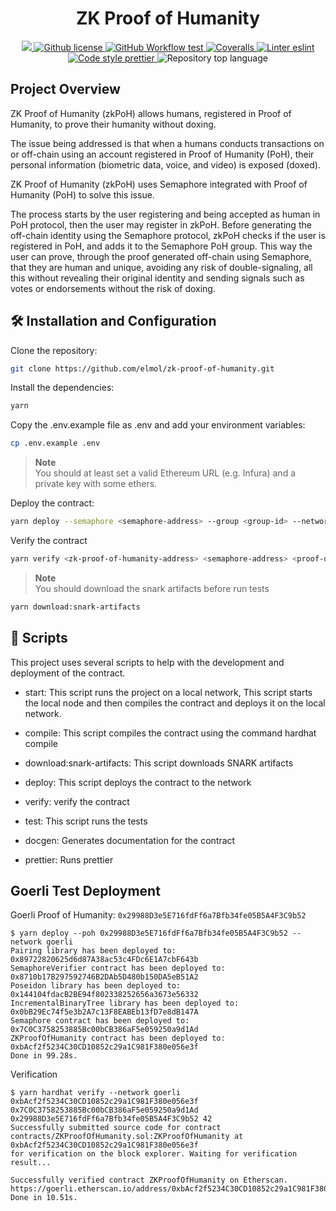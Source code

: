 <p align="center">
    <h1 align="center">
        ZK Proof of Humanity
    </h1>
</p>

<p align="center">
    <a href="https://github.com/elmol/zk-proof-of-humanity" target="_blank">
        <img src="https://img.shields.io/badge/project-ZK%20ProofOfHumanity-blue.svg?style=flat-square">
    </a>
    <a href="/LICENSE">
        <img alt="Github license" src="https://img.shields.io/github/license/elmol/zk-proof-of-humanity.svg?style=flat-square">
    </a>
    <a href="https://github.com/elmol/zk-proof-of-humanity/actions?query=workflow%3Aproduction">
        <img alt="GitHub Workflow test" src="https://img.shields.io/github/actions/workflow/status/elmol/zk-proof-of-humanity/production.yaml?branch=main&label=test&style=flat-square&logo=github">
    </a>
    <a href="https://coveralls.io/github/elmol/zk-proof-of-humanity">
        <img alt="Coveralls" src="https://img.shields.io/coveralls/github/elmol/zk-proof-of-humanity?style=flat-square&logo=coveralls">
    </a>
    <a href="https://eslint.org/">
        <img alt="Linter eslint" src="https://img.shields.io/badge/linter-eslint-8080f2?style=flat-square&logo=eslint">
    </a>
    <a href="https://prettier.io/">
        <img alt="Code style prettier" src="https://img.shields.io/badge/code%20style-prettier-f8bc45?style=flat-square&logo=prettier">
    </a>
    <img alt="Repository top language" src="https://img.shields.io/github/languages/top/elmol/zk-proof-of-humanity?style=flat-square">

</p>

## Project Overview

ZK Proof of Humanity (zkPoH) allows humans, registered in Proof of Humanity, to prove their humanity without doxing.

The issue being addressed is that when a humans conducts transactions on or off-chain using an account registered in Proof of Humanity (PoH), their personal information (biometric data, voice, and video) is exposed (doxed).

ZK Proof of Humanity (zkPoH) uses Semaphore integrated with Proof of Humanity (PoH) to solve this issue.

The process starts by the user registering and being accepted as human in PoH protocol, then the user may register in zkPoH.
Before generating the off-chain identity using the Semaphore protocol, zkPoH checks if the user is registered in PoH, and adds it to the Semaphore PoH group.
This way the user can prove, through the proof generated off-chain using Semaphore, that they are human and unique, avoiding any risk of double-signaling, all this without revealing their original identity and sending signals such as votes or endorsements without the risk of doxing.

## 🛠 Installation and Configuration

Clone the repository:

```bash
git clone https://github.com/elmol/zk-proof-of-humanity.git
```

Install the dependencies:

```bash
yarn
```

Copy the .env.example file as .env and add your environment variables:

```bash
cp .env.example .env
```

> **Note**  
> You should at least set a valid Ethereum URL (e.g. Infura) and a private key with some ethers.

Deploy the contract:

```bash
yarn deploy --semaphore <semaphore-address> --group <group-id> --network goerli
```

Verify the contract

```bash
yarn verify <zk-proof-of-humanity-address> <semaphore-address> <proof-of-humanity-address> <group-id> --network goerli
```


> **Note**  
> You should download the snark artifacts before run tests

```bash
yarn download:snark-artifacts
```

## 📜 Scripts

This project uses several scripts to help with the development and deployment of the contract.

-   start: This script runs the project on a local network, This script starts the local node and then compiles the contract and deploys it on the local network.

-   compile: This script compiles the contract using the command hardhat compile

-   download:snark-artifacts: This script downloads SNARK artifacts

-   deploy: This script deploys the contract to the network

-   verify: verify the contract

-   test: This script runs the tests

-   docgen: Generates documentation for the contract

-   prettier: Runs prettier

## Goerli Test Deployment

Goerli Proof of Humanity: `0x29988D3e5E716fdFf6a7Bfb34fe05B5A4F3C9b52` 


```
$ yarn deploy --poh 0x29988D3e5E716fdFf6a7Bfb34fe05B5A4F3C9b52 --network goerli
Pairing library has been deployed to: 0x89722820625d6d87A38ac53c4FDc6E1A7cbF643b
SemaphoreVerifier contract has been deployed to: 0x8710b17B297592746B2DAb5D480b150DA5eB51A2
Poseidon library has been deployed to: 0x144104fdacB2BE94f802338252656a3673e56332
IncrementalBinaryTree library has been deployed to: 0x0bB29Ec74f5e3b2A7c13F8EABEb13fD7e8dB147A
Semaphore contract has been deployed to: 0x7C0C3758253885Bc00bCB386aF5e059250a9d1Ad
ZKProofOfHumanity contract has been deployed to: 0xbAcf2f5234C30CD10852c29a1C981F380e056e3f
Done in 99.28s.
```
Verification
```
$ yarn hardhat verify --network goerli 0xbAcf2f5234C30CD10852c29a1C981F380e056e3f 0x7C0C3758253885Bc00bCB386aF5e059250a9d1Ad 0x29988D3e5E716fdFf6a7Bfb34fe05B5A4F3C9b52 42
Successfully submitted source code for contract
contracts/ZKProofOfHumanity.sol:ZKProofOfHumanity at 0xbAcf2f5234C30CD10852c29a1C981F380e056e3f
for verification on the block explorer. Waiting for verification result...

Successfully verified contract ZKProofOfHumanity on Etherscan.
https://goerli.etherscan.io/address/0xbAcf2f5234C30CD10852c29a1C981F380e056e3f#code
Done in 10.51s.
```
